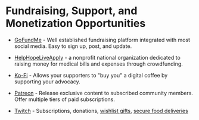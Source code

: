 # Fundraising, Support, and Monetization Opportunities

* [GoFundMe](https://www.gofundme.com/) - Well established fundraising platform integrated with most social media. Easy to sign up, post, and update.

* [HelpHopeLive](https://helphopelive.org/)[Apply](https://helphopelive.org/get-started/apply/) - a nonprofit national organization dedicated to raising money for medical bills and expenses through crowdfunding.
  
* [Ko-Fi](https://ko-fi.com/) - Allows your supporters to "buy you" a digital coffee by supporting your advocacy. 

* [Patreon](https://www.patreon.com/) - Release exclusive content to subscribed community members. Offer multiple tiers of paid subscriptions.
* [Twitch](https://twitch.tv/) - Subscriptions, donations, [wishlist gifts](https://www.giftster.com/), [secure food deliveries](https://treatstream.com/login)
